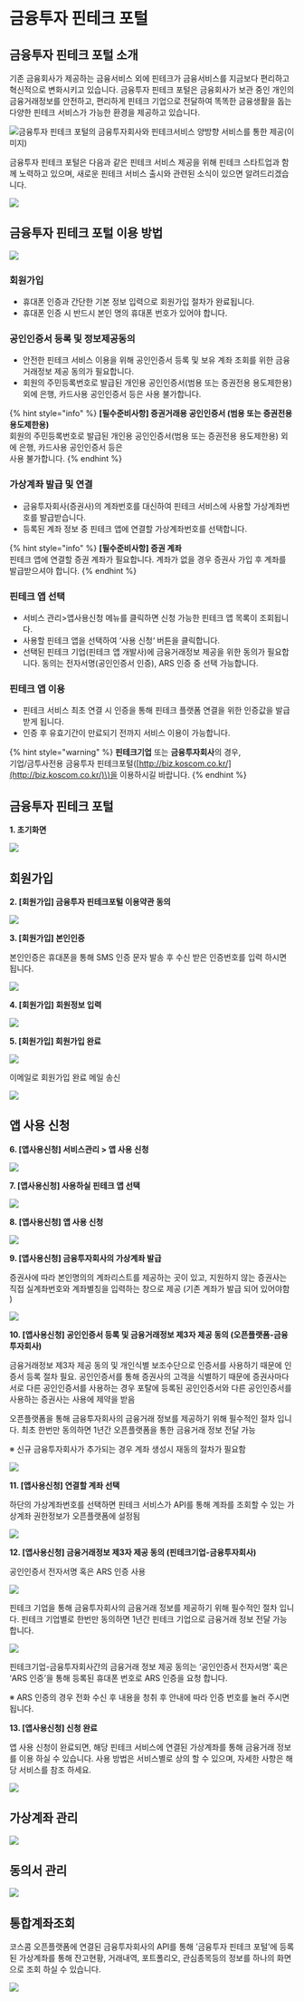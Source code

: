 # 금융투자 핀테크 포털

## 금융투자 핀테크 포털 소개

기존 금융회사가 제공하는 금융서비스 외에 핀테크가 금융서비스를 지금보다 편리하고 혁신적으로 변화시키고 있습니다. 금융투자 핀테크 포털은 금융회사가 보관 중인 개인의 금융거래정보를 안전하고, 편리하게 핀테크 기업으로 전달하여 똑똑한 금융생활을 돕는 다양한 핀테크 서비스가 가능한 환경을 제공하고 있습니다.

![&#xAE08;&#xC735;&#xD22C;&#xC790; &#xD540;&#xD14C;&#xD06C; &#xD3EC;&#xD138;&#xC758; &#xAE08;&#xC735;&#xD22C;&#xC790;&#xD68C;&#xC0AC;&#xC640; &#xD540;&#xD14C;&#xD06C;&#xC11C;&#xBE44;&#xC2A4; &#xC591;&#xBC29;&#xD5A5; &#xC11C;&#xBE44;&#xC2A4;&#xB97C; &#xD1B5;&#xD55C; &#xC81C;&#xACF5;\(&#xC774;&#xBBF8;&#xC9C0;\)](http://open.koscom.co.kr/images/spt/info/img_info01.jpg)

금융투자 핀테크 포털은 다음과 같은 핀테크 서비스 제공을 위해 핀테크 스타트업과 함께 노력하고 있으며, 새로운 핀테크 서비스 출시와 관련된 소식이 있으면 알려드리겠습니다.

![](../../.gitbook/assets/image%20%2839%29.png)

### 

## 금융투자 핀테크 포털 이용 방법

![](../../.gitbook/assets/image%20%2887%29.png)

### 회원가입

* 휴대폰 인증과 간단한 기본 정보 입력으로 회원가입 절차가 완료됩니다.
* 휴대폰 인증 시 반드시 본인 명의 휴대폰 번호가 있어야 합니다.

### 공인인증서 등록 및 정보제공동의

* 안전한 핀테크 서비스 이용을 위해 공인인증서 등록 및 보유 계좌 조회를 위한 금융거래정보 제공 동의가 필요합니다.
* 회원의 주민등록번호로 발급된 개인용 공인인증서\(범용 또는 증권전용 용도제한용\) 외에 은행, 카드사용 공인인증서 등은 사용 불가합니다.

{% hint style="info" %}
 **\[필수준비사항\] 증권거래용 공인인증서 \(범용 또는 증권전용 용도제한용\)**  
회원의 주민등록번호로 발급된 개인용 공인인증서\(범용 또는 증권전용 용도제한용\) 외에 은행, 카드사용 공인인증서 등은  
사용 불가합니다.
{% endhint %}

### 가상계좌 발급 및 연결

* 금융투자회사\(증권사\)의 계좌번호를 대신하여 핀테크 서비스에 사용할 가상계좌번호를 발급받습니다.
* 등록된 계좌 정보 중 핀테크 앱에 연결할 가상계좌번호를 선택합니다.

{% hint style="info" %}
 **\[필수준비사항\] 증권 계좌**  
핀테크 앱에 연결할 증권 계좌가 필요합니다. 계좌가 없을 경우 증권사 가입 후 계좌를 발급받으셔야 합니다.
{% endhint %}

### 핀테크 앱 선택

* 서비스 관리&gt;앱사용신청 메뉴를 클릭하면 신청 가능한 핀테크 앱 목록이 조회됩니다.
* 사용할 핀테크 앱을 선택하여 ‘사용 신청‘ 버튼을 클릭합니다.
* 선택된 핀테크 기업\(핀테크 앱 개발사\)에 금융거래정보 제공을 위한 동의가 필요합니다.  동의는 전자서명\(공인인증서 인증\), ARS 인증 중 선택 가능합니다.

### 핀테크 앱 이용

* 핀테크 서비스 최초 연결 시 인증을 통해 핀테크 플랫폼 연결을 위한 인증값을 발급받게 됩니다.
* 인증 후 유효기간이 만료되기 전까지 서비스 이용이 가능합니다.

{% hint style="warning" %}
**핀테크기업** 또는 **금융투자회사**의 경우,  
기업/금투사전용 금융투자 핀테크포털\([http://biz.koscom.co.kr/](http://biz.koscom.co.kr/)\)을 이용하시길 바랍니다.
{% endhint %}

## 금융투자 핀테크 포털

**1.  초기화면**

![](../../.gitbook/assets/image%20%28139%29.png)

## 회원가입

**2.  \[회원가입\] 금융투자 핀테크포털 이용약관 동의**

![](../../.gitbook/assets/image%20%28108%29.png)



**3.  \[회원가입\] 본인인증**

본인인증은 휴대폰을 통해 SMS 인증 문자 발송 후 수신 받은 인증번호를 입력 하시면 됩니다.

![](../../.gitbook/assets/image%20%2884%29.png)



**4.  \[회원가입\] 회원정보 입력**

![](../../.gitbook/assets/image%20%2856%29.png)



**5.  \[회원가입\] 회원가입 완료**

![](../../.gitbook/assets/image%20%2875%29.png)

이메일로 회원가입 완료 메일 송신

![](../../.gitbook/assets/image%20%2889%29.png)

## 앱 사용 신청

**6.  \[앱사용신청\] 서비스관리 &gt; 앱 사용 신청**

![](../../.gitbook/assets/image%20%2864%29.png)



**7.  \[앱사용신청\] 사용하실 핀테크 앱 선택**

![](../../.gitbook/assets/image%20%28140%29.png)



**8.  \[앱사용신청\] 앱 사용 신청**

![](../../.gitbook/assets/image%20%2874%29.png)



**9.  \[앱사용신청\] 금융투자회사의 가상계좌 발급**

증권사에 따라 본인명의의 계좌리스트를 제공하는 곳이 있고, 지원하지 않는 증권사는 직접 실계좌번호와 계좌별칭을 입력하는 창으로 제공 \(기존 계좌가 발급 되어 있어야함\)

![](../../.gitbook/assets/image%20%2866%29.png)



**10.  \[앱사용신청\] 공인인증서 등록 및 금융거래정보 제3자 제공 동의 \(오픈플랫폼-금융투자회사\)**

금융거래정보 제3자 제공 동의 및 개인식별 보조수단으로 인증서를 사용하기 때문에 인증서 등록 절차 필요. 공인인증서를 통해 증권사의 고객을 식별하기 때문에 증권사마다 서로 다른 공인인증서를 사용하는 경우 포탈에 등록된 공인인증서와 다른 공인인증서를 사용하는 증권사는 사용에 제약을 받음

오픈플랫폼을 통해 금융투자회사의 금융거래 정보를 제공하기 위해 필수적인 절차 입니다. 최초 한번만 동의하면 1년간 오픈플랫폼을 통한 금융거래 정보 전달 가능   
※ 신규 금융투자회사가 추가되는 경우 계좌 생성시 재동의 절차가 필요함

![](../../.gitbook/assets/image%20%28103%29.png)



**11.  \[앱사용신청\] 연결할 계좌 선택**

하단의 가상계좌번호를 선택하면 핀테크 서비스가 API를 통해 계좌를 조회할 수 있는 가상계좌 권한정보가 오픈플랫폼에 설정됨

![](../../.gitbook/assets/image%20%283%29.png)



**12.  \[앱사용신청\] 금융거래정보 제3자 제공 동의 \(핀테크기업-금융투자회사\)**

공인인증서 전자서명 혹은 ARS 인증 사용

![](../../.gitbook/assets/image%20%28109%29.png)

핀테크 기업을 통해 금융투자회사의 금융거래 정보를 제공하기 위해 필수적인 절차 입니다. 핀테크 기업별로 한번만 동의하면 1년간 핀테크 기업으로 금융거래 정보 전달 가능 합니다.

![](../../.gitbook/assets/image%20%2853%29.png)

핀테크기업-금융투자회사간의 금융거래 정보 제공 동의는 ‘공인인증서 전자서명’ 혹은 ‘ARS 인증’을 통해 등록된 휴대폰 번호로 ARS 인증을 요청 합니다.

※ ARS 인증의 경우 전화 수신 후 내용을 청취 후 안내에 따라 인증 번호를 눌러 주시면 됩니다.



**13.  \[앱사용신청\] 신청 완료**

앱 사용 신청이 완료되면, 해당 핀테크 서비스에 연결된 가상계좌를 통해 금융거래 정보를 이용 하실 수 있습니다. 사용 방법은 서비스별로 상의 할 수 있으며, 자세한 사항은 해당 서비스를 참조 하세요.

![](../../.gitbook/assets/image%20%2821%29.png)





## 가상계좌 관리

![](../../.gitbook/assets/image%20%2816%29.png)

## 동의서 관리

![](../../.gitbook/assets/image%20%2879%29.png)

## 통합계좌조회

코스콤 오픈플랫폼에 연결된 금융투자회사의 API를 통해 ’금융투자 핀테크 포털’에 등록된 가상계좌를 통해 잔고현황, 거래내역, 포트폴리오, 관심종목등의 정보를 하나의 화면으로 조회 하실 수 있습니다.

![](../../.gitbook/assets/image%20%2878%29.png)



